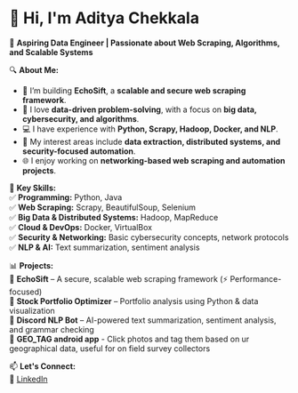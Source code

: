 
# 👋 Hi, I'm Aditya Chekkala  

🎯 **Aspiring Data Engineer | Passionate about Web Scraping, Algorithms, and Scalable Systems**  

🔍 **About Me:**  
- 🚀 I’m building **EchoSift**, a **scalable and secure web scraping framework**.  
- 🔢 I love **data-driven problem-solving**, with a focus on **big data, cybersecurity, and algorithms**.  
- 💻 I have experience with **Python, Scrapy, Hadoop, Docker, and NLP**.  
- 🔬 My interest areas include **data extraction, distributed systems, and security-focused automation**.  
- 🌐 I enjoy working on **networking-based web scraping and automation projects**.  

📌 **Key Skills:**  
✅ **Programming:** Python, Java  
✅ **Web Scraping:** Scrapy, BeautifulSoup, Selenium  
✅ **Big Data & Distributed Systems:** Hadoop, MapReduce  
✅ **Cloud & DevOps:** Docker, VirtualBox  
✅ **Security & Networking:** Basic cybersecurity concepts, network protocols  
✅ **NLP & AI:** Text summarization, sentiment analysis  

📊 **Projects:**  
🔹 **EchoSift** – A secure, scalable web scraping framework (⚡ Performance-focused)  
🔹 **Stock Portfolio Optimizer** – Portfolio analysis using Python & data visualization  
🔹 **Discord NLP Bot** – AI-powered text summarization, sentiment analysis, and grammar checking  
🔹 **GEO_TAG android app** - Click photos and tag them based on ur geographical data, useful for on field survey collectors

📫 **Let's Connect:**  
💼 [LinkedIn](www.linkedin.com/in/aditya-chekkala-5a86b1278)  


<!--📂 [Portfolio/Website] (if you have one)  
📧 **Email:** aditya.chekkala@email.com  

⚡ **Always open to learning and collaborating on innovative tech!**  

<!--
**Ad-Chekk/Ad-Chekk** is a ✨ _special_ ✨ repository because its `README.md` (this file) appears on your GitHub profile.

Here are some ideas to get you started:

- 🔭 I’m currently working on ...
- 🌱 I’m currently learning ...
- 👯 I’m looking to collaborate on ...
- 🤔 I’m looking for help with ...
- 💬 Ask me about ...
- 📫 How to reach me: ...
- 😄 Pronouns: ...
- ⚡ Fun fact: ...
-->
